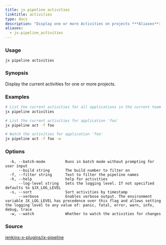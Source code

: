 ```yaml
---
title: jx pipeline activities
linktitle: activities
type: docs
description: "Display one or more Activities on projects ***Aliases**: activity,act*"
aliases:
  - jx-pipeline_activities
---
```


### Usage

```
jx pipeline activities
```

### Synopsis

Display the current activities for one or more projects.

### Examples

  ```bash
  # List the current activities for all applications in the current team
  jx pipeline activities
  
  # List the current activities for application 'foo'
  jx pipeline act -f foo
  
  # Watch the activities for application 'foo'
  jx pipeline act -f foo -w

  ```
### Options

```
  -b, --batch-mode         Runs in batch mode without prompting for user input
      --build string       The build number to filter on
  -f, --filter string      Text to filter the pipeline names
  -h, --help               help for activities
      --log-level string   Sets the logging level. If not specified defaults to $JX_LOG_LEVEL
  -s, --sort               Sort activities by timestamp
      --verbose            Enables verbose output. The environment variable JX_LOG_LEVEL has precedence over this flag and allows setting the logging level to any value of: panic, fatal, error, warn, info, debug, trace
  -w, --watch              Whether to watch the activities for changes
```



### Source

[jenkins-x-plugins/jx-pipeline](https://github.com/jenkins-x-plugins/jx-pipeline)
